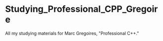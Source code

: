 # Studying_Professional_CPP_Gregoire
All my studying materials for Marc Gregoires, "Professional C++."
